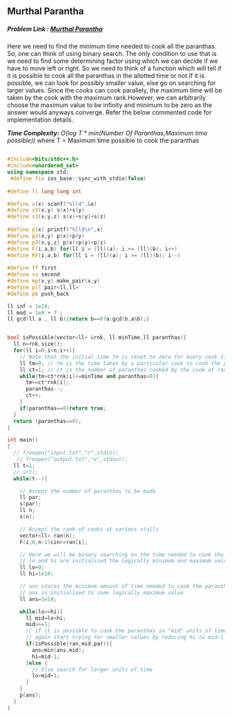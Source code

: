 ## Murthal Parantha
##### Problem Link : [Murthal Parantha](https://hack.codingblocks.com/contests/c/133/718)  

Here we need to find the minimum time needed to cook all the paranthas. So, one can think of using binary search. The only condition to use that is we need to find some determining factor using which we can decide if we have to move left or right. 
So we need to think of a function which will tell if it is possible to cook all the paranthas in the allotted time or not.If it is possible, we can look for possibly smaller value, else go on searching for larger values.
Since the cooks can cook parallely, the maximum time will be taken by the cook with the maximum rank.However, we can arbitrarily choose the maximum value to be infinity and minimum to be zero as the answer would anyways converge.
Refer the below commented code for implementation details.

_**Time Complexity:** O(log T * min(Number Of Paranthas,Maximum time possible))_ where T = Maximum time possible to cook the paranthas

```C++

#include<bits/stdc++.h>
#include<unordered_set>
using namespace std;
 #define fio ios_base::sync_with_stdio(false)
 
#define ll long long int

#define s(x) scanf("%lld",&x)
#define s2(x,y) s(x)+s(y)
#define s3(x,y,z) s(x)+s(y)+s(z)
 
#define p(x) printf("%lld\n",x)
#define p2(x,y) p(x)+p(y)
#define p3(x,y,z) p(x)+p(y)+p(z)
#define F(i,a,b) for(ll i = (ll)(a); i <= (ll)(b); i++)
#define RF(i,a,b) for(ll i = (ll)(a); i >= (ll)(b); i--)
 
#define ff first
#define ss second
#define mp(x,y) make_pair(x,y)
#define pll pair<ll,ll>
#define pb push_back

ll inf = 1e18;
ll mod = 1e9 + 7 ;
ll gcd(ll a , ll b){return b==0?a:gcd(b,a%b);}


bool isPossible(vector<ll> &rnk, ll minTime,ll paranthas){
  ll n=rnk.size();
  for(ll i=0;i<n;i++){
  	// Note that the initial time tm is reset to zero for every cook since all the cooks can cook parallely.
    ll tm=0; // tm is the time taken by a particular cook to cook the paranthas
    ll ct=1; // ct is the number of paranthas cooked by the cook of rank rnk[i]
    while(tm+ct*rnk[i]<=minTime and paranthas>0){
      tm+=ct*rnk[i];
      paranthas--;
      ct++;
    }
    if(paranthas==0)return true;
  }
  return (paranthas==0);
}

int main()
{
  // freopen("input.txt","r",stdin);
   // freopen("output.txt","w",stdout);
  ll t=1;
  // s(t);
  while(t--){

    // Accept the number of paranthas to be made
    ll par;
    s(par);
    ll n;
    s(n);

    // Accept the rank of cooks at various stalls
    vector<ll> ran(n);
    F(i,0,n-1)cin>>ran[i];

    // Here we will be binary searching on the time needed to cook the given paranthas
    // lo and hi are initialised the logically minimum and maximum value respectively
    ll lo=0;
    ll hi=1e18;

    // ans stores the minimum amount of time needed to cook the paranthas
    // ans is initialised to some logically maximum value
    ll ans=1e18;

    while(lo<=hi){
      ll mid=lo+hi;
      mid>>=1;
      // if it is possible to cook the paranthas in "mid" units of time, then use it for computing the ans and 
      // again start trying for smaller values by reducing hi to mid-1
      if(isPossible(ran,mid,par)){
        ans=min(ans,mid);
        hi=mid-1;
      }else {
        // Else search for larger units of time
        lo=mid+1;
      }
    }
    p(ans);
  }
}

```